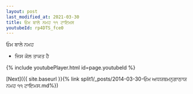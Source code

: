 ```yaml
---
layout: post
last_modified_at: 2021-03-30
title: ਓਮ ਬਾਲੇ ਨਮਹ ੧੧ ਟਾਇਮਸ
youtubeId: rp4DTS_fce0
---
```

 
 
 ਓਮ ਬਾਲੇ ਨਮਹ  
 
 -  ਜਿਸ ਕੋਲ ਤਾਕਤ ਹੈ 
 
  
 
  
 
 
 
 
 
 


{% include youtubePlayer.html id=page.youtubeId %}
 
[Next]({{ site.baseurl }}{% link  split1/_posts/2014-03-30-ਓਮ ਅਧਯਥਮਨੁਗਾਠਾਯ ਨਮਹ ੧੧ ਟਾਇਮਸ.md%})
 
